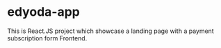 # edyoda-app
This is React.JS project which showcase a landing page with a payment subscription form Frontend.
